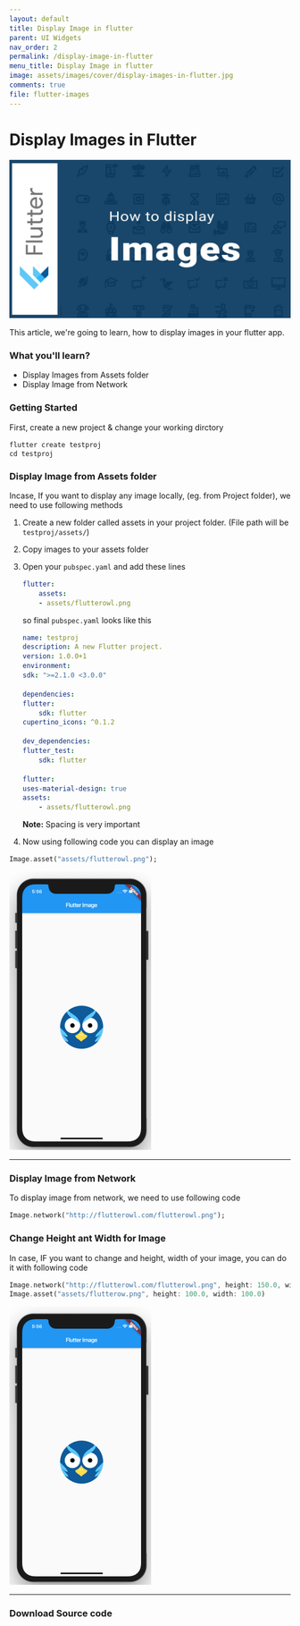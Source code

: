 ```yaml
---
layout: default
title: Display Image in flutter
parent: UI Widgets
nav_order: 2
permalink: /display-image-in-flutter
menu_title: Display Image in flutter
image: assets/images/cover/display-images-in-flutter.jpg
comments: true
file: flutter-images
---
```


# Display Images in Flutter

<img src="assets/images/cover/display-images-in-flutter.jpg">

This article, we're going to learn, how to display images in your flutter app.

### What you'll learn?
- Display Images from Assets folder
- Display Image from Network

### Getting Started

First, create a new project & change your working dirctory

    flutter create testproj
    cd testproj

### Display Image from Assets folder

Incase, If you want to display any image locally, (eg. from Project folder), we need to use following methods

1. Create a new folder called assets in your project folder. (File path will be `testproj/assets/`)
2. Copy images to your assets folder
3. Open your `pubspec.yaml` and add these lines

    ```yaml
    flutter:
        assets:
        - assets/flutterowl.png
    ```

    so final `pubspec.yaml` looks like this

    ```yaml
    name: testproj
    description: A new Flutter project.
    version: 1.0.0+1
    environment:
    sdk: ">=2.1.0 <3.0.0"

    dependencies:
    flutter:
        sdk: flutter
    cupertino_icons: ^0.1.2

    dev_dependencies:
    flutter_test:
        sdk: flutter

    flutter:
    uses-material-design: true
    assets:
        - assets/flutterowl.png
    ```

    **Note:** Spacing is very important

4. Now using following code you can display an image

``` dart
Image.asset("assets/flutterowl.png");
```

<img src="assets/images/screenshots/flutter-display-image-locally.png"/>

---

### Display Image from Network

To display image from network, we need to use following code

```dart
Image.network("http://flutterowl.com/flutterowl.png");
```


### Change Height ant Width for Image

In case, IF you want to change and height, width of your image, you can do it with following code

```dart
Image.network("http://flutterowl.com/flutterowl.png", height: 150.0, width: 150.0)
Image.asset("assets/flutterow.png", height: 100.0, width: 100.0)
```

<img src="assets/images/screenshots/flutter-display-image-locally.png"/>

---

### Download Source code
